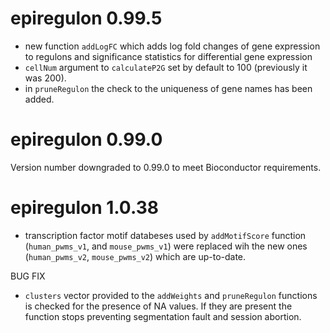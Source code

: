 # epiregulon 0.99.5

* new function `addLogFC` which adds log fold changes of gene expression to regulons and significance statistics for differential gene expression
* `cellNum` argument to `calculateP2G` set by default to 100 (previously it was 200).
* in `pruneRegulon` the check to the uniqueness of gene names has been added.

# epiregulon 0.99.0
Version number downgraded to 0.99.0 to meet Bioconductor requirements.

# epiregulon 1.0.38

* transcription factor motif databeses used by `addMotifScore` function (`human_pwms_v1`, and `mouse_pwms_v1`) were replaced wih the new ones (`human_pwms_v2`, `mouse_pwms_v2`) which are up-to-date.

BUG FIX

* `clusters` vector provided to the `addWeights` and `pruneRegulon` functions is checked for the presence of NA values. If they are present the function stops preventing segmentation fault and session abortion.

